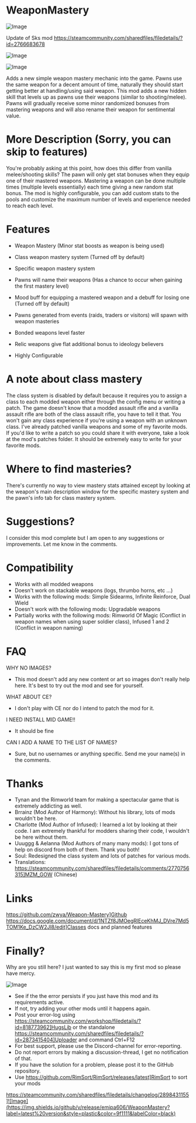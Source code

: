 # WeaponMastery

![Image](https://i.imgur.com/buuPQel.png)

Update of Sks mod
https://steamcommunity.com/sharedfiles/filedetails/?id=2766683678

![Image](https://i.imgur.com/pufA0kM.png)

	
![Image](https://i.imgur.com/Z4GOv8H.png)

Adds a new simple weapon mastery mechanic into the game. Pawns use the same weapon for a decent amount of time, naturally they should start getting better at handling/using said weapon. This mod adds a new hidden skill that levels up as pawns use their weapons (similar to shooting/melee). Pawns will gradually receive some minor randomized bonuses from mastering weapons and will also rename their weapon for sentimental value.

#  More Description (Sorry, you can skip to features) 

You're probably asking at this point, how does this differ from vanilla melee/shooting skills? The pawn will only get stat bonuses when they equip one of their mastered weapons. Mastering a weapon can be done multiple times (multiple levels essentially) each time giving a new random stat bonus. The mod is highly configurable, you can add custom stats to the pools and customize the maximum number of levels and experience needed to reach each level.

#  Features 



 - Weapon Mastery (Minor stat boosts as weapon is being used)
 

  - Class weapon mastery system (Turned off by default)
  - Specific weapon mastery system
  

   - Pawns will name their weapons (Has a chance to occur when gaining the first mastery level)
   - Mood buff for equipping a mastered weapon and a debuff for losing one (Turned off by default)
  

  - Pawns generated from events (raids, traders or visitors) will spawn with weapon masteries
  - Bonded weapons level faster
  - Relic weapons give flat additional bonus to ideology believers
 

 - Highly Configurable



#  A note about class mastery 

The class system is disabled by default because it requires you to assign a class to each modded weapon either through the config menu or writing a patch. The game doesn't know that a modded assault rifle and a vanilla assault rifle are both of the class assault rifle, you have to tell it that. You won't gain any class experience if you're using a weapon with an unknown class. I've already patched vanilla weapons and some of my favorite mods. If you'd like to write a patch so you could share it with everyone, take a look at the mod's patches folder. It should be extremely easy to write for your favorite mods.

#  Where to find masteries? 

There's currently no way to view mastery stats attained except by looking at the weapon's main description window for the specific mastery system and the pawn's info tab for class mastery system.

#  Suggestions? 

I consider this mod complete but I am open to any suggestions or improvements. Let me know in the comments.

#  Compatibility 



 - Works with all modded weapons
 - Doesn't work on stackable weapons (logs, thrumbo horns, etc ...)
 - Works with the following mods: Simple Sidearms, Infinite Reinforce, Dual Wield
 - Doesn't work with the following mods: Upgradable weapons
 - Partially works with the following mods: Rimworld Of Magic (Conflict in weapon names when using super soldier class), Infused 1 and 2 (Conflict in weapon naming)



#  FAQ 


WHY NO IMAGES?
- This mod doesn't add any new content or art so images don't really help here. It's best to try out the mod and see for yourself.

WHAT ABOUT CE?
- I don't play with CE nor do I intend to patch the mod for it.

I NEED INSTALL MID GAME!!
- It should be fine

CAN I ADD A NAME TO THE LIST OF NAMES?
- Sure, but no usernames or anything specific. Send me your name(s) in the comments.

#  Thanks 

- Tynan and the Rimworld team for making a spectacular game that is extremely addicting as well.
- Brrainz (Mod Author of Harmony): Without his library, lots of mods wouldn't be here.
- Charlotte (Mod Author of Infused): I learned a lot by looking at their code. I am extremely thankful for modders sharing their code, I wouldn't be here without them.
- Uuuggg &amp; Aelanna (Mod Authors of many many mods): I got tons of help on discord from both of them. Thank you both!
- Soul: Redesigned the class system and lots of patches for various mods.
- Translations: https://steamcommunity.com/sharedfiles/filedetails/comments/2770756315]MZM_GOW (Chinese)

#  Links 

https://github.com/zwya/Weapon-Mastery]Github
https://docs.google.com/document/d/1NTZf8JMOegRlEceKhMJ_DVre7Md5TOM1Ke_DzCW2Jl8/edit]Classes docs and planned features

#  Finally? 

Why are you still here? I just wanted to say this is my first mod so please have mercy.
	
![Image](https://i.imgur.com/PwoNOj4.png)



-  See if the the error persists if you just have this mod and its requirements active.
-  If not, try adding your other mods until it happens again.
-  Post your error-log using https://steamcommunity.com/workshop/filedetails/?id=818773962]HugsLib or the standalone https://steamcommunity.com/sharedfiles/filedetails/?id=2873415404]Uploader and command Ctrl+F12
-  For best support, please use the Discord-channel for error-reporting.
-  Do not report errors by making a discussion-thread, I get no notification of that.
-  If you have the solution for a problem, please post it to the GitHub repository.
-  Use https://github.com/RimSort/RimSort/releases/latest]RimSort to sort your mods



https://steamcommunity.com/sharedfiles/filedetails/changelog/2898431155]![Image](https://img.shields.io/github/v/release/emipa606/WeaponMastery?label=latest%20version&style=plastic&color=9f1111&labelColor=black)

